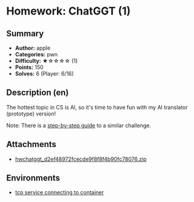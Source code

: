 Homework: ChatGGT (1)
===

## Summary

* **Author:** apple
* **Categories:** pwn
* **Difficulty:** ★☆☆☆☆ (1)
* **Points:** 150
* **Solves:** 6 (Player: 6/16)

## Description (en)

The hottest topic in CS is AI, so it's time to have fun with my AI translator (prototype) version!

Note: There is a [step-by-step guide](https://hackmd.io/@blackb6a/hkcert-ctf-2024-i-en-8381451153faac4a#Pwn-ChatGGT-1) to a similar challenge.

## Attachments

- [hwchatggt_d2ef48972fcecde9f8f8f4b90fc78076.zip](https://github.com/blackb6a/bsides-hk-ctf-2025-challenges-public/releases/download/v1.0.0/hwchatggt_d2ef48972fcecde9f8f8f4b90fc78076.zip)


## Environments

- [tcp service connecting to container](env)



